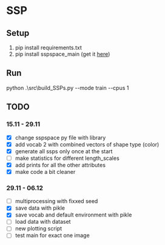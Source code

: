 # SSP

## Setup
1. pip install requirements.txt
2. pip install sspspace_main (get it [here](https://github.com/ctn-waterloo/sspspace))

## Run

python .\src\build_SSPs.py --mode train --cpus 1  

## TODO

### 15.11 - 29.11

 - [x] change sspspace py file with library
 - [x] add vocab 2 with combined vectors of shape type (color)
 - [x] generate all ssps only once at the start
 - [ ] make statistics for different length_scales
 - [x] add prints for all the other attributes
 - [x] make code a bit cleaner

### 29.11 - 06.12

- [ ] multiprocessing with fixxed seed
- [X] save data with pikle
- [X] save vocab and default environment with pikle
- [ ] load data with dataset
- [ ] new plotting script
- [ ] test main for exact one image
